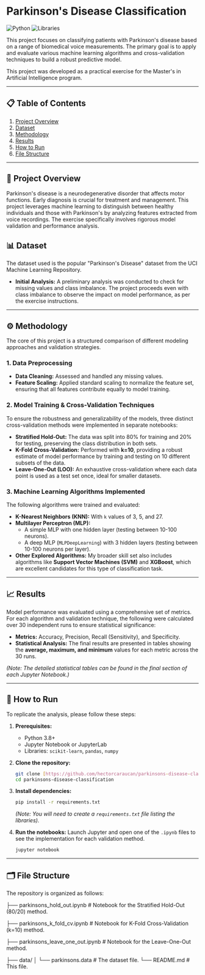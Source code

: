 # Parkinson's Disease Classification

![Python](https://img.shields.io/badge/Python-3.9+-blue?style=for-the-badge&logo=python&logoColor=white)
![Libraries](https://img.shields.io/badge/Libraries-Scikit--learn%2C%20Pandas%2C%20Numpy-orange?style=for-the-badge)

This project focuses on classifying patients with Parkinson's disease based on a range of biomedical voice measurements. The primary goal is to apply and evaluate various machine learning algorithms and cross-validation techniques to build a robust predictive model.

This project was developed as a practical exercise for the Master's in Artificial Intelligence program.

---

## 📋 Table of Contents
1.  [Project Overview](#project-overview)
2.  [Dataset](#dataset)
3.  [Methodology](#methodology)
4.  [Results](#results)
5.  [How to Run](#how-to-run)
6.  [File Structure](#file-structure)

---

## 📌 Project Overview

Parkinson's disease is a neurodegenerative disorder that affects motor functions. Early diagnosis is crucial for treatment and management. This project leverages machine learning to distinguish between healthy individuals and those with Parkinson's by analyzing features extracted from voice recordings. The exercise specifically involves rigorous model validation and performance analysis.

## 📊 Dataset

The dataset used is the popular "Parkinson's Disease" dataset from the UCI Machine Learning Repository.

- **Initial Analysis:** A preliminary analysis was conducted to check for missing values and class imbalance. The project proceeds even with class imbalance to observe the impact on model performance, as per the exercise instructions.

---

## ⚙️ Methodology

The core of this project is a structured comparison of different modeling approaches and validation strategies.

### 1. Data Preprocessing
- **Data Cleaning:** Assessed and handled any missing values.
- **Feature Scaling:** Applied standard scaling to normalize the feature set, ensuring that all features contribute equally to model training.

### 2. Model Training & Cross-Validation Techniques
To ensure the robustness and generalizability of the models, three distinct cross-validation methods were implemented in separate notebooks:

- **Stratified Hold-Out:** The data was split into 80% for training and 20% for testing, preserving the class distribution in both sets.
- **K-Fold Cross-Validation:** Performed with **k=10**, providing a robust estimate of model performance by training and testing on 10 different subsets of the data.
- **Leave-One-Out (LOO):** An exhaustive cross-validation where each data point is used as a test set once, ideal for smaller datasets.

### 3. Machine Learning Algorithms Implemented
The following algorithms were trained and evaluated:

- **K-Nearest Neighbors (KNN):** With `k` values of 3, 5, and 27.
- **Multilayer Perceptron (MLP):**
    - A simple MLP with one hidden layer (testing between 10-100 neurons).
    - A deep MLP (`MLPDeepLearning`) with 3 hidden layers (testing between 10-100 neurons per layer).
- **Other Explored Algorithms:** My broader skill set also includes algorithms like **Support Vector Machines (SVM)** and **XGBoost**, which are excellent candidates for this type of classification task.

---

## 📈 Results

Model performance was evaluated using a comprehensive set of metrics. For each algorithm and validation technique, the following were calculated over 30 independent runs to ensure statistical significance:

- **Metrics:** Accuracy, Precision, Recall (Sensitivity), and Specificity.
- **Statistical Analysis:** The final results are presented in tables showing the **average, maximum, and minimum** values for each metric across the 30 runs.

*(Note: The detailed statistical tables can be found in the final section of each Jupyter Notebook.)*

---

## 🚀 How to Run

To replicate the analysis, please follow these steps:

1.  **Prerequisites:**
    - Python 3.8+
    - Jupyter Notebook or JupyterLab
    - Libraries: `scikit-learn`, `pandas`, `numpy`

2.  **Clone the repository:**
    ```bash
    git clone [https://github.com/hectorcaraucan/parkinsons-disease-classification.git](https://github.com/hectorcaraucan/parkinsons-disease-classification.git)
    cd parkinsons-disease-classification
    ```

3.  **Install dependencies:**
    ```bash
    pip install -r requirements.txt
    ```
    *(Note: You will need to create a `requirements.txt` file listing the libraries).*

4.  **Run the notebooks:**
    Launch Jupyter and open one of the `.ipynb` files to see the implementation for each validation method.
    ```bash
    jupyter notebook
    ```

---

## 🗂️ File Structure

The repository is organized as follows:

├── parkinsons_hold_out.ipynb      # Notebook for the Stratified Hold-Out (80/20) method. 

├── parkinsons_k_fold_cv.ipynb     # Notebook for K-Fold Cross-Validation (k=10) method. 

├── parkinsons_leave_one_out.ipynb # Notebook for the Leave-One-Out method. 


├── data/
│   └── parkinsons.data            # The dataset file.
└── README.md                      # This file.

